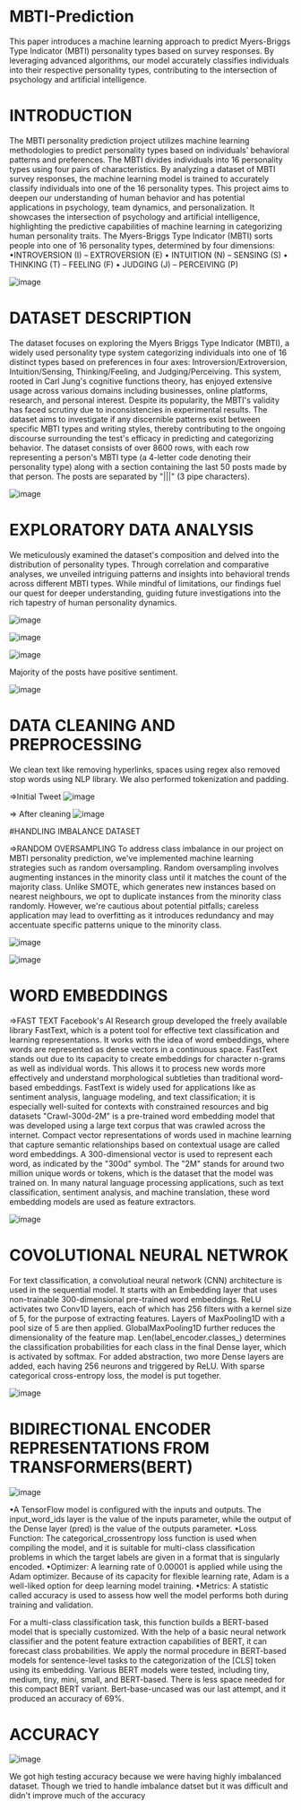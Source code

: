 # MBTI-Prediction
This paper introduces a machine learning approach to predict Myers-Briggs Type Indicator (MBTI) personality types based on survey responses. By leveraging advanced algorithms, our model accurately classifies individuals into their respective personality types, contributing to the intersection of psychology and artificial intelligence.

# INTRODUCTION
The MBTI personality prediction project utilizes machine learning methodologies to predict personality types based on individuals' behavioral patterns and preferences. The MBTI divides individuals into 16 personality types using four pairs of characteristics. By analyzing a dataset of MBTI survey responses, the machine learning model is trained to accurately classify individuals into one of the 16 personality types. This project aims to deepen our understanding of human behavior and has potential applications in psychology, team dynamics, and personalization. It showcases the intersection of psychology and artificial intelligence, highlighting the predictive capabilities of machine learning in categorizing human personality traits.
The Myers-Briggs Type Indicator (MBTI) sorts people into one of 16 personality types, determined by four dimensions:
•INTROVERSION (I) – EXTROVERSION (E)
• INTUITION (N) – SENSING (S)
• THINKING (T) – FEELING (F)
• JUDGING (J) – PERCEIVING (P)

![image](https://github.com/Satya-bit/MBTI-Prediction/assets/70309925/5a681e1d-a357-4ef2-ab06-22d249760ec1)

# DATASET DESCRIPTION
The dataset focuses on exploring the Myers Briggs Type Indicator (MBTI), a widely used personality type system categorizing individuals into one of 16 distinct types based on preferences in four axes: Introversion/Extroversion, Intuition/Sensing, Thinking/Feeling, and Judging/Perceiving. This system, rooted in Carl Jung's cognitive functions theory, has enjoyed extensive usage across various domains including businesses, online platforms, research, and personal interest. Despite its popularity, the MBTI's validity has faced scrutiny due to inconsistencies in experimental results. The dataset aims to investigate if any discernible patterns exist between specific MBTI types and writing styles, thereby contributing to the ongoing discourse surrounding the test's efficacy in predicting and categorizing behavior.
The dataset consists of over 8600 rows, with each row representing a person's MBTI type (a 4-letter code denoting their personality type) along with a section containing the last 50 posts made by that person. The posts are separated by "|||" (3 pipe characters).

![image](https://github.com/Satya-bit/MBTI-Prediction/assets/70309925/3cb0255d-2883-4ee0-ac0c-a97931aef619)


# EXPLORATORY DATA ANALYSIS
We meticulously examined the dataset's composition and delved into the distribution of personality types. Through correlation and comparative analyses, we unveiled intriguing patterns and insights into behavioral trends across different MBTI types. While mindful of limitations, our findings fuel our quest for deeper understanding, guiding future investigations into the rich tapestry of human personality dynamics.

![image](https://github.com/Satya-bit/MBTI-Prediction/assets/70309925/173572d2-6b87-42e9-8ff3-7c8e64b78d78)

![image](https://github.com/Satya-bit/MBTI-Prediction/assets/70309925/03b1836f-4692-41c8-9a37-97e97cb0af1f)

![image](https://github.com/Satya-bit/MBTI-Prediction/assets/70309925/97b48d8e-fda9-48b6-adce-41606166d637)

Majority of the posts have positive sentiment.


![image](https://github.com/Satya-bit/MBTI-Prediction/assets/70309925/546c4fa8-8fac-429b-95df-9a99fefb6be8)

# DATA CLEANING AND PREPROCESSING
We clean text like removing hyperlinks, spaces using regex also removed stop words using NLP library. We also performed tokenization and padding.

=>Initial Tweet
![image](https://github.com/Satya-bit/MBTI-Prediction/assets/70309925/d01ec40b-a95e-4620-960e-3b6f3e69a37b)

=> After cleaning
![image](https://github.com/Satya-bit/MBTI-Prediction/assets/70309925/9b1c70ef-335f-42ec-acce-7a2c42208cae)

#HANDLING IMBALANCE DATASET

=>RANDOM OVERSAMPLING
To address class imbalance in our project on MBTI personality prediction, we've implemented machine learning strategies such as random oversampling. Random oversampling involves augmenting instances in the minority class until it matches the count of the majority class. Unlike SMOTE, which generates new instances based on nearest neighbours, we opt to duplicate instances from the minority class randomly. However, we're cautious about potential pitfalls; careless application may lead to overfitting as it introduces redundancy and may accentuate specific patterns unique to the minority class.

![image](https://github.com/Satya-bit/MBTI-Prediction/assets/70309925/b2f1419b-a9fb-45d4-9743-55b1036c045f)

![image](https://github.com/Satya-bit/MBTI-Prediction/assets/70309925/f62991f3-7d02-468d-838d-eef4559b9266)



# WORD EMBEDDINGS

=>FAST TEXT
Facebook's AI Research group developed the freely available library FastText, which is a potent tool for effective text classification and learning representations. It works with the idea of word embeddings, where words are represented as dense vectors in a continuous space. FastText stands out due to its capacity to create embeddings for character n-grams as well as individual words. This allows it to process new words more effectively and understand morphological subtleties than traditional word-based embeddings. FastText is widely used for applications like as sentiment analysis, language modeling, and text classification; it is especially well-suited for contexts with constrained resources and big datasets "Crawl-300d-2M" is a pre-trained word embedding model that was developed using a large text corpus that was crawled across the internet. Compact vector representations of words used in machine learning that capture semantic relationships based on contextual usage are called word embeddings. A 300-dimensional vector is used to represent each word, as indicated by the "300d" symbol. The "2M" stands for around two million unique words or tokens, which is the dataset that the model was trained on. In many natural language processing applications, such as text classification, sentiment analysis, and machine translation, these word embedding models are used as feature extractors.

![image](https://github.com/Satya-bit/MBTI-Prediction/assets/70309925/2537d5ee-f414-4b1f-8935-5007599c2988)

# COVOLUTIONAL NEURAL NETWROK
For text classification, a convolutioal neural network (CNN) architecture is used in the sequential model. It starts with an Embedding layer that uses non-trainable 300-dimensional pre-trained word embeddings. ReLU activates two Conv1D layers, each of which has 256 filters with a kernel size of 5, for the purpose of extracting features. Layers of MaxPooling1D with a pool size of 5 are then applied. GlobalMaxPooling1D further reduces the dimensionality of the feature map. Len(label_encoder.classes_) determines the classification probabilities for each class in the final Dense layer, which is activated by softmax. For added abstraction, two more Dense layers are added, each having 256 neurons and triggered by ReLU. With sparse categorical cross-entropy loss, the model is put together.

![image](https://github.com/Satya-bit/MBTI-Prediction/assets/70309925/25d1f1f1-b320-4a19-bf6a-76ab915520c6)

# BIDIRECTIONAL ENCODER REPRESENTATIONS FROM TRANSFORMERS(BERT)
![image](https://github.com/Satya-bit/MBTI-Prediction/assets/70309925/3d1c739c-59e2-4deb-8e7c-c06414355c67)

•A TensorFlow model is configured with the inputs and outputs. The input_word_ids layer is the value of the inputs parameter, while the output of the Dense layer (pred) is the value of the outputs parameter.
•Loss Function: The categorical_crossentropy loss function is used when compiling the model, and it is suitable for multi-class classification problems in which the target labels are given in a format that is singularly encoded.
•Optimizer: A learning rate of 0.00001 is applied while using the Adam optimizer. Because of its capacity for flexible learning rate, Adam is a well-liked option for deep learning model training.
•Metrics: A statistic called accuracy is used to assess how well the model performs both during training and validation.

For a multi-class classification task, this function builds a BERT-based model that is specially customized. With the help of a basic neural network classifier and the potent feature extraction capabilities of BERT, it can forecast class probabilities. We apply the normal procedure in BERT-based models for sentence-level tasks to the categorization of the [CLS] token using its embedding. Various BERT models were tested, including tiny, medium, tiny, mini, small, and BERT-based. There is less space needed for this compact BERT variant. Bert-base-uncased was our last attempt, and it produced an accuracy of 69%.

# ACCURACY

![image](https://github.com/Satya-bit/MBTI-Prediction/assets/70309925/9f88c9f1-79f3-4178-8efa-3b9dff25df89)

 We got high testing accuracy because we were having highly imbalanced dataset. Though we tried to handle imbalance datset but it was difficult and didn't improve much of the accuracy

